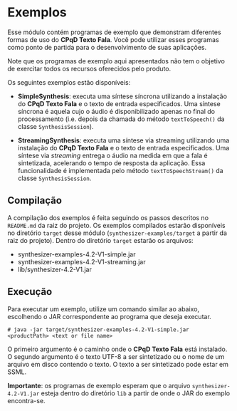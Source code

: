 # Exemplos

Esse módulo contém programas de exemplo que demonstram diferentes formas de uso do **CPqD Texto Fala**. Você pode utilizar esses programas como ponto de partida para o desenvolvimento de suas aplicações.

Note que os programas de exemplo aqui apresentados não tem o objetivo de exercitar todos os recursos oferecidos pelo produto.

Os seguintes exemplos estão disponíveis:

* **SimpleSynthesis**: executa uma síntese síncrona utilizando a instalação do **CPqD Texto Fala** e o texto de entrada especificados. Uma síntese síncrona é aquela cujo o áudio é disponibilizado apenas no final do processamento (i.e. depois da chamada do método ``textToSpeech()`` da classe ``SynthesisSession``).

* **StreamingSynthesis**: executa uma síntese via streaming utilizando uma instalação do **CPqD Texto Fala** e o texto de entrada especificados. Uma síntese via *streaming* entrega o áudio na medida em que a fala é sintetizada, acelerando o tempo de resposta da aplicação. Essa funcionalidade é implementada pelo método ``textToSpeechStream()`` da classe ``SynthesisSession``.

## Compilação

A compilação dos exemplos é feita seguindo os passos descritos no ``README.md`` da raiz do projeto. Os exemplos compilados estarão disponíveis no diretório ``target`` desse módulo (``synthesizer-examples/target`` a partir da raiz do projeto). Dentro do diretório ``target`` estarão os arquivos:

* synthesizer-examples-4.2-V1-simple.jar
* synthesizer-examples-4.2-V1-streaming.jar
* lib/synthesizer-4.2-V1.jar

## Execução

Para executar um exemplo, utilize um comando similar ao abaixo, escolhendo o JAR correspondente ao programa que deseja executar.

	# java -jar target/synthesizer-examples-4.2-V1-simple.jar <productPath> <text or file name> 

O primeiro argumento é o caminho onde o **CPqD Texto Fala** está instalado. O segundo argumento é o texto UTF-8 a ser sintetizado ou o nome de um arquivo em disco contendo o texto. O texto a ser sintetizado pode estar em SSML.

**Importante**: os programas de exemplo esperam que o arquivo ``synthesizer-4.2-V1.jar`` esteja dentro do diretório ``lib`` a partir de onde o JAR do exemplo encontra-se.

